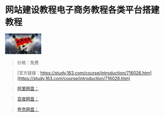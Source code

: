 # 网站建设教程电子商务教程各类平台搭建教程

![img](../../../assets/study163/free/3195022460743148331.jpg)

> 价格：免费

> [官方链接：https://study.163.com/course/introduction/716026.htm](https://study.163.com/course/introduction/716026.htm)

> [阿里网盘：]()

> [百度网盘：]()

> [夸克网盘：]()
